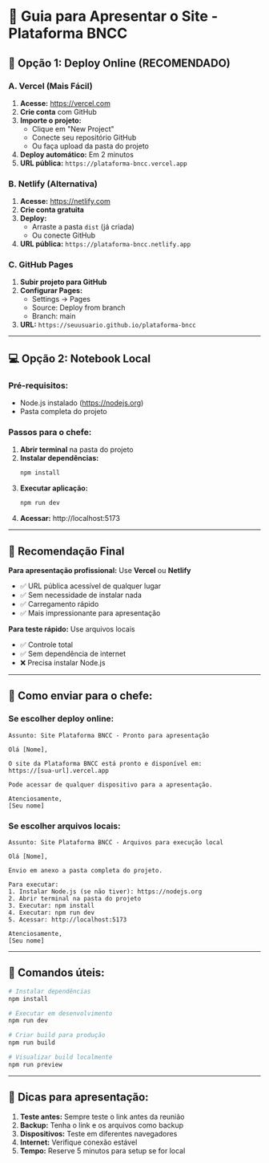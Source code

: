 # 🚀 Guia para Apresentar o Site - Plataforma BNCC

## 📱 **Opção 1: Deploy Online (RECOMENDADO)**

### **A. Vercel (Mais Fácil)**
1. **Acesse:** https://vercel.com
2. **Crie conta** com GitHub
3. **Importe o projeto:**
   - Clique em "New Project"
   - Conecte seu repositório GitHub
   - Ou faça upload da pasta do projeto
4. **Deploy automático:** Em 2 minutos
5. **URL pública:** `https://plataforma-bncc.vercel.app`

### **B. Netlify (Alternativa)**
1. **Acesse:** https://netlify.com
2. **Crie conta gratuita**
3. **Deploy:**
   - Arraste a pasta `dist` (já criada)
   - Ou conecte GitHub
4. **URL pública:** `https://plataforma-bncc.netlify.app`

### **C. GitHub Pages**
1. **Subir projeto para GitHub**
2. **Configurar Pages:**
   - Settings → Pages
   - Source: Deploy from branch
   - Branch: main
3. **URL:** `https://seuusuario.github.io/plataforma-bncc`

---

## 💻 **Opção 2: Notebook Local**

### **Pré-requisitos:**
- Node.js instalado (https://nodejs.org)
- Pasta completa do projeto

### **Passos para o chefe:**
1. **Abrir terminal** na pasta do projeto
2. **Instalar dependências:**
   ```bash
   npm install
   ```
3. **Executar aplicação:**
   ```bash
   npm run dev
   ```
4. **Acessar:** http://localhost:5173

---

## 🎯 **Recomendação Final**

**Para apresentação profissional:** Use **Vercel** ou **Netlify**
- ✅ URL pública acessível de qualquer lugar
- ✅ Sem necessidade de instalar nada
- ✅ Carregamento rápido
- ✅ Mais impressionante para apresentação

**Para teste rápido:** Use arquivos locais
- ✅ Controle total
- ✅ Sem dependência de internet
- ❌ Precisa instalar Node.js

---

## 📧 **Como enviar para o chefe:**

### **Se escolher deploy online:**
```
Assunto: Site Plataforma BNCC - Pronto para apresentação

Olá [Nome],

O site da Plataforma BNCC está pronto e disponível em:
https://[sua-url].vercel.app

Pode acessar de qualquer dispositivo para a apresentação.

Atenciosamente,
[Seu nome]
```

### **Se escolher arquivos locais:**
```
Assunto: Site Plataforma BNCC - Arquivos para execução local

Olá [Nome],

Envio em anexo a pasta completa do projeto.

Para executar:
1. Instalar Node.js (se não tiver): https://nodejs.org
2. Abrir terminal na pasta do projeto
3. Executar: npm install
4. Executar: npm run dev
5. Acessar: http://localhost:5173

Atenciosamente,
[Seu nome]
```

---

## 🔧 **Comandos úteis:**

```bash
# Instalar dependências
npm install

# Executar em desenvolvimento
npm run dev

# Criar build para produção
npm run build

# Visualizar build localmente
npm run preview
```

---

## 📱 **Dicas para apresentação:**

1. **Teste antes:** Sempre teste o link antes da reunião
2. **Backup:** Tenha o link e os arquivos como backup
3. **Dispositivos:** Teste em diferentes navegadores
4. **Internet:** Verifique conexão estável
5. **Tempo:** Reserve 5 minutos para setup se for local
